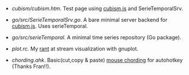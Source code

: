 * _cubism/cubism.htm_. 
Test page using [cubism.js](http://square.github.com/cubism/) and SerieTemporalSrv.

* _go/src/SerieTemporalSrv.go_. 
A bare minimal server backend for [cubism.js](http://square.github.com/cubism/). Uses serieTemporal.

* _go/src/serieTemporal_. 
A minimal time series repository (Go package).

* _plot.rc_. 
My [rant](http://users.softlab.ntua.gr/~ttsiod/gnuplotStreaming.html) at stream visualization with gnuplot. 

* _chording.ahk_. 
Basic(cut,copy & paste) [mouse chording](http://acme.cat-v.org/mouse) for autohotkey (Thanks Fran!!).

